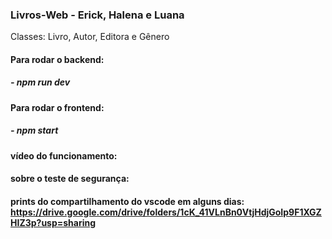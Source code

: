 ### Livros-Web - Erick, Halena e Luana

Classes: Livro, Autor, Editora e Gênero

#### Para rodar o backend: 
##### - npm run dev
#### Para rodar o frontend: 
##### - npm start

#### vídeo do funcionamento:
#### sobre o teste de segurança:
#### prints do compartilhamento do vscode em alguns dias: https://drive.google.com/drive/folders/1cK_41VLnBn0VtjHdjGoIp9F1XGZHIZ3p?usp=sharing
